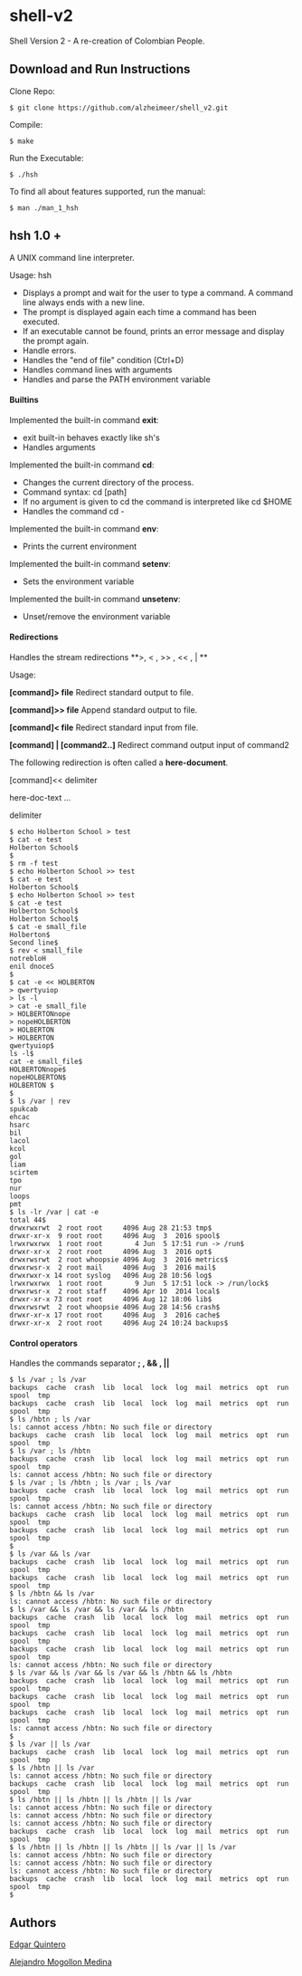 # shell-v2
Shell Version 2 - A re-creation of Colombian People.

## Download and Run Instructions

Clone Repo:
```
$ git clone https://github.com/alzheimeer/shell_v2.git
```

Compile:
```
$ make
```

Run the Executable:
```
$ ./hsh
```

To find all about features supported, run the manual:
```
$ man ./man_1_hsh
```

## hsh 1.0 +

A UNIX command line interpreter.

Usage: hsh

* Displays a prompt and wait for the user to type a command. A command line always ends with a new line.
* The prompt is displayed again each time a command has been executed.
* If an executable cannot be found, prints an error message and display the prompt again.
* Handle errors.
* Handles the "end of file" condition (Ctrl+D)
* Handles command lines with arguments
* Handles and parse the PATH environment variable

#### Builtins

Implemented the built-in command **exit**:

* exit built-in  behaves exactly like sh's
* Handles arguments

Implemented the built-in command **cd**:

* Changes the current directory of the process.
* Command syntax: cd [path]
* If no argument is given to cd the command is interpreted like cd $HOME
* Handles the command cd -

Implemented the built-in command **env**:

* Prints the current environment

Implemented the built-in command **setenv**:

* Sets the environment variable

Implemented the built-in command **unsetenv**:

* Unset/remove the environment variable

#### Redirections
Handles the stream redirections **>, < , >> , << , | **

Usage:

**[command]> file**   Redirect standard output to file.

**[command]>> file**  Append standard output to file.

**[command]< file**   Redirect standard input from file.

**[command] | [command2..]**   Redirect command output input of command2

The following redirection is often called a **here-document**.

[command]<< delimiter

here-doc-text ...

delimiter
```
$ echo Holberton School > test
$ cat -e test
Holberton School$
$
$ rm -f test
$ echo Holberton School >> test
$ cat -e test
Holberton School$
$ echo Holberton School >> test
$ cat -e test
Holberton School$
Holberton School$
$ cat -e small_file
Holberton$
Second line$
$ rev < small_file
notrebloH
enil dnoceS
$
$ cat -e << HOLBERTON
> qwertyuiop
> ls -l                          
> cat -e small_file
> HOLBERTONnope
> nopeHOLBERTON
> HOLBERTON
> HOLBERTON
qwertyuiop$
ls -l$
cat -e small_file$
HOLBERTONnope$
nopeHOLBERTON$
HOLBERTON $
$
$ ls /var | rev
spukcab
ehcac
hsarc
bil
lacol
kcol
gol
liam
scirtem
tpo
nur
loops
pmt
$ ls -lr /var | cat -e
total 44$
drwxrwxrwt  2 root root     4096 Aug 28 21:53 tmp$
drwxr-xr-x  9 root root     4096 Aug  3  2016 spool$
lrwxrwxrwx  1 root root        4 Jun  5 17:51 run -> /run$
drwxr-xr-x  2 root root     4096 Aug  3  2016 opt$
drwxrwsrwt  2 root whoopsie 4096 Aug  3  2016 metrics$
drwxrwsr-x  2 root mail     4096 Aug  3  2016 mail$
drwxrwxr-x 14 root syslog   4096 Aug 28 10:56 log$
lrwxrwxrwx  1 root root        9 Jun  5 17:51 lock -> /run/lock$
drwxrwsr-x  2 root staff    4096 Apr 10  2014 local$
drwxr-xr-x 73 root root     4096 Aug 12 18:06 lib$
drwxrwsrwt  2 root whoopsie 4096 Aug 28 14:56 crash$
drwxr-xr-x 17 root root     4096 Aug  3  2016 cache$
drwxr-xr-x  2 root root     4096 Aug 24 10:24 backups$
```

#### Control operators
Handles the commands separator **; , && , ||**

```
$ ls /var ; ls /var
backups  cache  crash  lib  local  lock  log  mail  metrics  opt  run  spool  tmp
backups  cache  crash  lib  local  lock  log  mail  metrics  opt  run  spool  tmp
$ ls /hbtn ; ls /var
ls: cannot access /hbtn: No such file or directory
backups  cache  crash  lib  local  lock  log  mail  metrics  opt  run  spool  tmp
$ ls /var ; ls /hbtn
backups  cache  crash  lib  local  lock  log  mail  metrics  opt  run  spool  tmp
ls: cannot access /hbtn: No such file or directory
$ ls /var ; ls /hbtn ; ls /var ; ls /var
backups  cache  crash  lib  local  lock  log  mail  metrics  opt  run  spool  tmp
ls: cannot access /hbtn: No such file or directory
backups  cache  crash  lib  local  lock  log  mail  metrics  opt  run  spool  tmp
backups  cache  crash  lib  local  lock  log  mail  metrics  opt  run  spool  tmp
$
$ ls /var && ls /var
backups  cache  crash  lib  local  lock  log  mail  metrics  opt  run  spool  tmp
backups  cache  crash  lib  local  lock  log  mail  metrics  opt  run  spool  tmp
$ ls /hbtn && ls /var
ls: cannot access /hbtn: No such file or directory
$ ls /var && ls /var && ls /var && ls /hbtn
backups  cache  crash  lib  local  lock  log  mail  metrics  opt  run  spool  tmp
backups  cache  crash  lib  local  lock  log  mail  metrics  opt  run  spool  tmp
backups  cache  crash  lib  local  lock  log  mail  metrics  opt  run  spool  tmp
ls: cannot access /hbtn: No such file or directory
$ ls /var && ls /var && ls /var && ls /hbtn && ls /hbtn
backups  cache  crash  lib  local  lock  log  mail  metrics  opt  run  spool  tmp
backups  cache  crash  lib  local  lock  log  mail  metrics  opt  run  spool  tmp
backups  cache  crash  lib  local  lock  log  mail  metrics  opt  run  spool  tmp
ls: cannot access /hbtn: No such file or directory
$
$ ls /var || ls /var
backups  cache  crash  lib  local  lock  log  mail  metrics  opt  run  spool  tmp
$ ls /hbtn || ls /var
ls: cannot access /hbtn: No such file or directory
backups  cache  crash  lib  local  lock  log  mail  metrics  opt  run  spool  tmp
$ ls /hbtn || ls /hbtn || ls /hbtn || ls /var
ls: cannot access /hbtn: No such file or directory
ls: cannot access /hbtn: No such file or directory
ls: cannot access /hbtn: No such file or directory
backups  cache  crash  lib  local  lock  log  mail  metrics  opt  run  spool  tmp
$ ls /hbtn || ls /hbtn || ls /hbtn || ls /var || ls /var
ls: cannot access /hbtn: No such file or directory
ls: cannot access /hbtn: No such file or directory
ls: cannot access /hbtn: No such file or directory
backups  cache  crash  lib  local  lock  log  mail  metrics  opt  run  spool  tmp
$
```
## Authors
[Edgar Quintero](fogniebla@hotmail.com)

[Alejandro Mogollon Medina](alejandro.mogollon-medina@holbertonschool.com)
